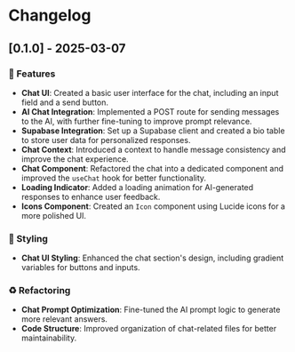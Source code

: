 # Changelog

## [0.1.0] - 2025-03-07  

### 🚀 Features

- **Chat UI**: Created a basic user interface for the chat, including an input field and a send button.
- **AI Chat Integration**: Implemented a POST route for sending messages to the AI, with further fine-tuning to improve prompt relevance.
- **Supabase Integration**: Set up a Supabase client and created a bio table to store user data for personalized responses.
- **Chat Context**: Introduced a context to handle message consistency and improve the chat experience.
- **Chat Component**: Refactored the chat into a dedicated component and improved the `useChat` hook for better functionality.
- **Loading Indicator**: Added a loading animation for AI-generated responses to enhance user feedback.
- **Icons Component**: Created an `Icon` component using Lucide icons for a more polished UI.

### 🎨 Styling

- **Chat UI Styling**: Enhanced the chat section's design, including gradient variables for buttons and inputs.

### ♻️ Refactoring

- **Chat Prompt Optimization**: Fine-tuned the AI prompt logic to generate more relevant answers.
- **Code Structure**: Improved organization of chat-related files for better maintainability.


